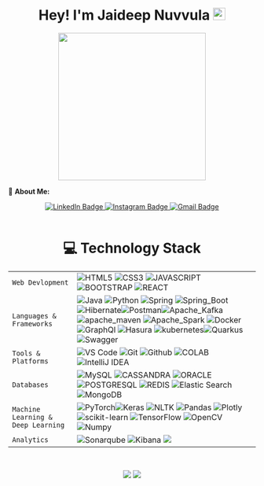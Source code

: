 <div align="center">
  <h1>
    Hey! I'm Jaideep Nuvvula <img src="https://media.giphy.com/media/hvRJCLFzcasrR4ia7z/giphy.gif" width="25px">
  </h1>

</div>
<div id="header" align="center">
  <img src="https://media.giphy.com/media/8sUOgXOnkZZ8rldMwE/giphy.gif" width="300"/>
</div>



🌟 **About Me:**


<div id="badges" align= "center">
  <a href="https://www.linkedin.com/in/jaideep-nuvvula/">
    <img src="https://img.shields.io/badge/LinkedIn-blue?style=for-the-badge&logo=linkedin&logoColor=white" alt="LinkedIn Badge"/>
  </a>
  <a href="https://www.instagram.com/jaideepnuvvula/">
    <img src="https://img.shields.io/badge/Instagram-E4405F?style=for-the-badge&logo=instagram&logoColor=white" alt="Instagram Badge"/>
  </a>
  <a href="mailto:jaideep.nuvvula@gmail.com">
    <img src="https://img.shields.io/badge/Gmail-D14836?style=for-the-badge&logo=gmail&logoColor=white" alt="Gmail Badge"/>
  </a>
</div>


<br />

<h1 align="center">💻 Technology Stack</h1>

|               |           |
|       ---     |    ---    |
| `Web Devlopment`     | ![HTML5](https://img.shields.io/badge/HTML5-E34F26?style=for-the-badge&logo=html5&logoColor=white) ![CSS3](https://img.shields.io/badge/-CSS3-E24800?style=for-the-badge&logo=css3) ![JAVASCRIPT](https://img.shields.io/badge/-JavaScript-FE7601?style=for-the-badge&logo=javascript) ![BOOTSTRAP](https://img.shields.io/badge/Bootstrap-563D7C?style=for-the-badge&logo=bootstrap&logoColor=white) ![REACT](https://img.shields.io/badge/react-blue?style=for-the-badge&logo=react&logoColor=white)| 
| `Languages & Frameworks`   | ![Java](https://img.shields.io/badge/-java-%23ED8B00?style=for-the-badge&logo=Java&logoColor=white) ![Python](https://img.shields.io/badge/python-3670A0?style=for-the-badge&logo=python&logoColor=ffdd54)  ![Spring](https://img.shields.io/badge/Spring-6DB33F?style=for-the-badge&logo=spring&logoColor=white) ![Spring_Boot](https://img.shields.io/badge/Spring_Boot-F2F4F9?style=for-the-badge&logo=spring-boot) ![Hibernate](https://img.shields.io/badge/Hibernate-59666C?style=for-the-badge&logo=Hibernate&logoColor=white)![Postman](https://img.shields.io/badge/Postman-FF6C37?style=for-the-badge&logo=Postman&logoColor=white)![Apache_Kafka](https://img.shields.io/badge/Apache_Kafka-231F20?style=for-the-badge&logo=apache-kafka&logoColor=white) ![apache_maven](https://img.shields.io/badge/apache_maven-C71A36?style=for-the-badge&logo=apachemaven&logoColor=white) ![Apache_Spark](https://img.shields.io/badge/Apache_Spark-FFFFFF?style=for-the-badge&logo=apachespark&logoColor=#E35A16) ![Docker](https://img.shields.io/badge/Docker-2CA5E0?style=for-the-badge&logo=docker&logoColor=white) ![GraphQl](https://img.shields.io/badge/GraphQl-E10098?style=for-the-badge&logo=graphql&logoColor=white) ![Hasura](https://img.shields.io/badge/Hasura-1EB4D4?style=for-the-badge&logo=hasura&logoColor=white) ![kubernetes](https://img.shields.io/badge/kubernetes-326ce5.svg?&style=for-the-badge&logo=kubernetes&logoColor=white)![Quarkus](https://img.shields.io/badge/Quarkus-000000?style=for-the-badge&logo=quarkus) ![Swagger](https://img.shields.io/badge/Swagger-85EA2D?style=for-the-badge&logo=Swagger&logoColor=white)|
| `Tools & Platforms` | ![VS Code](https://img.shields.io/badge/Visual_Studio_Code-5D1A60?style=for-the-badge&logo=visual%20studio%20code&logoColor=white) ![Git](https://img.shields.io/badge/Git-682181?style=for-the-badge&logo=git&logoColor=white)  ![Github](https://img.shields.io/badge/GitHub-100000?style=for-the-badge&logo=github&logoColor=white) ![COLAB](https://img.shields.io/badge/Colab-F9AB00?style=for-the-badge&logo=googlecolab&color=525252) ![IntelliJ IDEA](https://img.shields.io/badge/IntelliJ_IDEA-000000.svg?style=for-the-badge&logo=intellij-idea&logoColor=white)| ![Amazon AWS](https://img.shields.io/badge/Amazon_AWS-FF9900?style=for-the-badge&logo=amazonaws&logoColor=white) ![Google Cloud](https://img.shields.io/badge/GoogleCloud-%234285F4.svg?style=for-the-badge&logo=google-cloud&logoColor=white) ![Jupyter](https://img.shields.io/badge/Jupyter-F37626.svg?&style=for-the-badge&logo=Jupyter&logoColor=white) ![eslint](https://img.shields.io/badge/eslint-3A33D1?style=for-the-badge&logo=eslint&logoColor=white) ![prettier](https://img.shields.io/badge/prettier-1A2C34?style=for-the-badge&logo=prettier&logoColor=F7BA3)|
| `Databases` | ![MySQL](https://img.shields.io/badge/-MySQL-307BBD?style=for-the-badge&logo=mysql&logoColor=white) ![CASSANDRA](https://img.shields.io/badge/Cassandra-1287B1?style=for-the-badge&logo=apache%20cassandra&logoColor=white) ![ORACLE](https://img.shields.io/badge/Oracle-F80000?style=for-the-badge&logo=Oracle&logoColor=white) ![POSTGRESQL](https://img.shields.io/badge/PostgreSQL-316192?style=for-the-badge&logo=postgresql&logoColor=white) 	![REDIS](https://img.shields.io/badge/redis-%23DD0031.svg?&style=for-the-badge&logo=redis&logoColor=white) ![Elastic Search](https://img.shields.io/badge/Elastic_Search-005571?style=for-the-badge&logo=elasticsearch&logoColor=white)![MongoDB](https://img.shields.io/badge/MongoDB-4EA94B?style=for-the-badge&logo=mongodb&logoColor=white)|
| `Machine Learning & Deep Learning` |  ![PyTorch](https://img.shields.io/badge/PyTorch-EE4C2C?style=for-the-badge&logo=pytorch&logoColor=white)![Keras](https://img.shields.io/badge/Keras-%23D00000.svg?style=for-the-badge&logo=Keras&logoColor=white) ![NLTK](https://img.shields.io/badge/numpy-%23013243.svg?style=for-the-badge&logo=numpy&logoColor=white) ![Pandas](https://img.shields.io/badge/pandas-%23150458.svg?style=for-the-badge&logo=pandas&logoColor=white) ![Plotly](https://img.shields.io/badge/Plotly-%233F4F75.svg?style=for-the-badge&logo=plotly&logoColor=white) ![scikit-learn](https://img.shields.io/badge/scikit--learn-%23F7931E.svg?style=for-the-badge&logo=scikit-learn&logoColor=white) ![TensorFlow](https://img.shields.io/badge/TensorFlow-%23FF6F00.svg?style=for-the-badge&logo=TensorFlow&logoColor=white) ![OpenCV](https://img.shields.io/badge/OpenCV-27338e?style=for-the-badge&logo=OpenCV&logoColor=white) ![Numpy](https://img.shields.io/badge/Numpy-777BB4?style=for-the-badge&logo=numpy&logoColor=white)|
| `Analytics` | ![Sonarqube](https://img.shields.io/badge/Sonarqube-5190cf?style=for-the-badge&logo=sonarqube&logoColor=white) ![Kibana](https://img.shields.io/badge/Kibana-005571?style=for-the-badge&logo=Kibana&logoColor=white) ![](https://img.shields.io/badge/Splunk-000000?style=for-the-badge&logo=Splunk&logoColor=white)
<br/>

<p align="center">
	<img src="https://github-readme-streak-stats.herokuapp.com/?user=jnuvvula9&theme=dark" />
	<img src="https://github-readme-stats.vercel.app/api?username=jnuvvula9&hide=prs&show_icons=true&title_color=3380C4&icon_color=3380C4&text_color=edf2f7&bg_color=151515" /> 	
</p>
